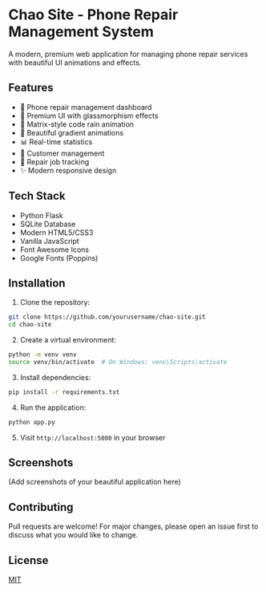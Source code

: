 # Chao Site - Phone Repair Management System

A modern, premium web application for managing phone repair services with beautiful UI animations and effects.

## Features

- 📱 Phone repair management dashboard
- 💫 Premium UI with glassmorphism effects
- 🌟 Matrix-style code rain animation
- 🎨 Beautiful gradient animations
- 📊 Real-time statistics
- 👥 Customer management
- 💼 Repair job tracking
- ✨ Modern responsive design

## Tech Stack

- Python Flask
- SQLite Database
- Modern HTML5/CSS3
- Vanilla JavaScript
- Font Awesome Icons
- Google Fonts (Poppins)

## Installation

1. Clone the repository:
```bash
git clone https://github.com/yourusername/chao-site.git
cd chao-site
```

2. Create a virtual environment:
```bash
python -m venv venv
source venv/bin/activate  # On Windows: venv\Scripts\activate
```

3. Install dependencies:
```bash
pip install -r requirements.txt
```

4. Run the application:
```bash
python app.py
```

5. Visit `http://localhost:5000` in your browser

## Screenshots

(Add screenshots of your beautiful application here)

## Contributing

Pull requests are welcome! For major changes, please open an issue first to discuss what you would like to change.

## License

[MIT](https://choosealicense.com/licenses/mit/)
